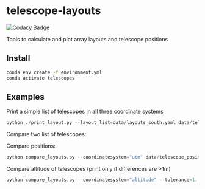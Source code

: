# telescope-layouts

[![Codacy Badge](https://api.codacy.com/project/badge/Grade/89a10451ff2f4b2485e730e650b44a81)](https://app.codacy.com/gh/gammasim/telescope-layouts?utm_source=github.com&utm_medium=referral&utm_content=gammasim/telescope-layouts&utm_campaign=Badge_Grade_Dashboard)

Tools to calculate and plot array layouts and telescope positions

## Install

```bash
conda env create -f environment.yml
conda activate telescopes
```

## Examples

Print a simple list of telescopes in all three coordinate systems

```python
python ./print_layout.py --layout_list=data/layouts_south.yaml data/telescope_positions_south.ecsv
```

Compare two list of telescopes:

Compare positions:
```python
python compare_layouts.py --coordinatesystem="utm" data/telescope_positions_south.ecsv data/CTAO_20170929.ecsv
```

Compare altitude of telescopes (print only if differences are >1m)
```python
python compare_layouts.py --coordinatesystem="altitude" --tolerance=1. data/telescope_positions_south.ecsv data/CTAO_20170929.ecsv
```
